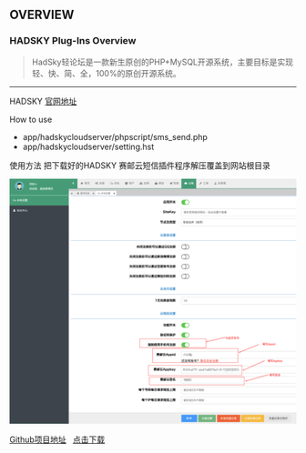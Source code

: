 ## OVERVIEW

### HADSKY Plug-Ins Overview

>HadSky轻论坛是一款新生原创的PHP+MySQL开源系统，主要目标是实现轻、快、简、全，100%的原创开源系统。

------
HADSKY [官网地址](https://www.hadsky.com)

How to use
-	app/hadskycloudserver/phpscript/sms_send.php
-	app/hadskycloudserver/setting.hst

使用方法
    把下载好的HADSKY 赛邮云短信插件程序解压覆盖到网站根目录

![Submail](./markdown/1.png)

[Github项目地址](https://github.com/submail-developers/hadsky_sms)&nbsp;&nbsp;&nbsp;[点击下载](https://github.com/submail-developers/hadsky_sms/archive/master.zip)
